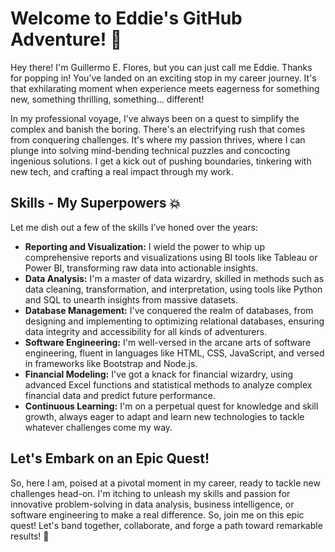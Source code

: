# Welcome to Eddie's GitHub Adventure! 🚀

Hey there! I'm Guillermo E. Flores, but you can just call me Eddie. Thanks for popping in! You’ve landed on an exciting stop in my career journey. It's that exhilarating moment when experience meets eagerness for something new, something thrilling, something... different!

In my professional voyage, I've always been on a quest to simplify the complex and banish the boring. There's an electrifying rush that comes from conquering challenges. It's where my passion thrives, where I can plunge into solving mind-bending technical puzzles and concocting ingenious solutions. I get a kick out of pushing boundaries, tinkering with new tech, and crafting a real impact through my work.

## Skills - My Superpowers 💥

Let me dish out a few of the skills I’ve honed over the years:

- **Reporting and Visualization:** I wield the power to whip up comprehensive reports and visualizations using BI tools like Tableau or Power BI, transforming raw data into actionable insights.
- **Data Analysis:** I'm a master of data wizardry, skilled in methods such as data cleaning, transformation, and interpretation, using tools like Python and SQL to unearth insights from massive datasets.
- **Database Management:** I've conquered the realm of databases, from designing and implementing to optimizing relational databases, ensuring data integrity and accessibility for all kinds of adventurers.
- **Software Engineering:** I'm well-versed in the arcane arts of software engineering, fluent in languages like HTML, CSS, JavaScript, and versed in frameworks like Bootstrap and Node.js.
- **Financial Modeling:** I've got a knack for financial wizardry, using advanced Excel functions and statistical methods to analyze complex financial data and predict future performance.
- **Continuous Learning:** I'm on a perpetual quest for knowledge and skill growth, always eager to adapt and learn new technologies to tackle whatever challenges come my way.

## Let's Embark on an Epic Quest!

So, here I am, poised at a pivotal moment in my career, ready to tackle new challenges head-on. I'm itching to unleash my skills and passion for innovative problem-solving in data analysis, business intelligence, or software engineering to make a real difference. So, join me on this epic quest! Let's band together, collaborate, and forge a path toward remarkable results! 🌟
